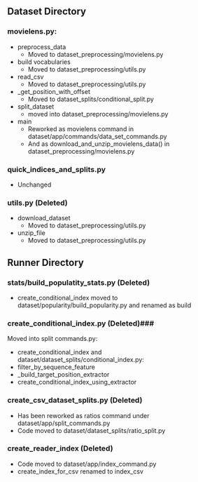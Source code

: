 ## Dataset Directory ##
### movielens.py: ###
- preprocess_data
	- Moved to dataset_preprocessing/movielens.py
- build vocabularies
	- Moved to dataset_preprocessing/utils.py
- read_csv
	- Moved to dataset_preprocessing/utils.py
- \_get_position_with_offset
	- Moved to dataset_splits/conditional_split.py
- split_dataset
	- moved into dataset_preprocessing/movielens.py
- main
	- Reworked as movielens command in dataset/app/commands/data_set_commands.py
	- And as download_and_unzip_movielens_data() in dataset_preprocessing/movielens.py

### quick_indices_and_splits.py ###
- Unchanged

### utils.py (Deleted) ###
- download_dataset
	- Moved to dataset_preprocessing/utils.py
- unzip_file
	- Moved to dataset_preprocessing/utils.py


## Runner Directory ##
### stats/build_populatity_stats.py (Deleted) ###
- create_conditional_index moved to dataset/popularity/build_popularity.py and renamed as build
### create_conditional_index.py (Deleted)###
Moved into split commands.py:
- create_conditional_index
and dataset/dataset_splits/conditional_index.py:
- filter_by_sequence_feature
- \_build_target_position_extractor
- create_conditional_index_using_extractor

### create_csv_dataset_splits.py (Deleted) ###
- Has been reworked as ratios command under dataset/app/split_commands.py
- Code moved to dataset/dataset_splits/ratio_split.py

### create_reader_index (Deleted) ###
- Code moved to dataset/app/index_command.py
- create_index_for_csv renamed to index_csv
